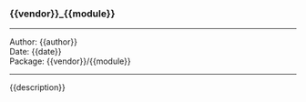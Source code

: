 ### {{vendor}}_{{module}}

---

Author: {{author}}  
Date: {{date}}  
Package: {{vendor}}/{{module}}

---

{{description}}

